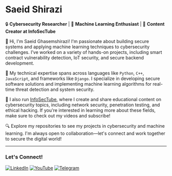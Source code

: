 # Saeid Shirazi

🔒 **Cybersecurity Researcher** | 🤖 **Machine Learning Enthusiast** | 🎥 **Content Creator at InfoSecTube**

👋 Hi, I'm Saeid Ghasemshirazi! I'm passionate about building secure systems and applying machine learning techniques to cybersecurity challenges. I’ve worked on a variety of hands-on projects, including smart contract vulnerability detection, IoT security, and secure backend development.

💼 My technical expertise spans across languages like `Python`, `C++`, `JavaScript`, and frameworks like `Django`. I specialize in developing secure software solutions and implementing machine learning algorithms for real-time threat detection and system security.

🎥 I also run [InfoSecTube](https://www.youtube.com/c/InfoSecTube), where I create and share educational content on cybersecurity topics, including network security, penetration testing, and ethical hacking. If you're interested in learning more about these fields, make sure to check out my videos and subscribe!

🔍 Explore my repositories to see my projects in cybersecurity and machine learning. I'm always open to collaboration—let's connect and work together to secure the digital world!

---

### Let's Connect!

[![LinkedIn](https://img.shields.io/badge/LinkedIn-0077B5?logo=linkedin&logoColor=white)](https://www.linkedin.com/in/saeidshirazi)
[![YouTube](https://img.shields.io/badge/YouTube-FF0000?logo=youtube&logoColor=white)](https://www.youtube.com/c/InfoSecTube)
[![Telegram](https://img.shields.io/badge/Telegram-2CA5E0?logo=telegram&logoColor=white)](https://t.me/InfoSecTube)

